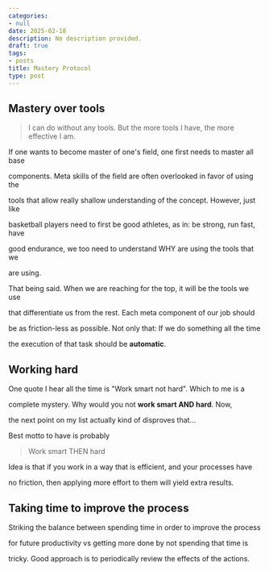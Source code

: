 ```yaml
---
categories:
- null
date: 2025-02-18
description: No description provided.
draft: true
tags:
- posts
title: Mastery Protocol
type: post
---
```


## Mastery over tools

> I can do without any tools. But the more tools I have, the more effective I am.

If one wants to become master of one's field, one first needs to master all base

components. Meta skills of the field are often overlooked in favor of using the

tools that allow really shallow understanding of the concept. However, just like

basketball players need to first be good athletes, as in: be strong, run fast, have 

good endurance, we too need to understand WHY are using the tools that we 

are using.

That being said. When we are reaching for the top, it will be the tools we use

that differentiate us from the rest. Each meta component of our job should 

be as friction-less as possible. Not only that: If we do something all the time

the execution of that task should be **automatic**. 

## Working hard

One quote I hear all the time is "Work smart not hard". Which to me is a

complete mystery. Why would you not **work smart AND hard**. Now, 

the next point on my list actually kind of disproves that...

Best motto to have is probably

> Work smart THEN hard

Idea is that if you work in a way that is efficient, and your processes have 

no friction, then applying more effort to them will yield extra results.

## Taking time to improve the process

Striking the balance between spending time in order to improve the process

for future productivity vs getting more done by not spending that time is

tricky. Good approach is to periodically review the effects of the actions.